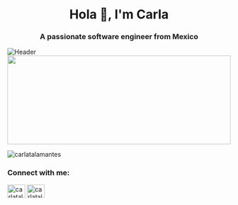 <h1 align="center">Hola 👋, I'm Carla</h1>
<h3 align="center">A passionate software engineer from Mexico</h3>

![Header](https://images.pexels.com/photos/2002719/pexels-photo-2002719.jpeg?cs=srgb&dl=pexels-timothy-paule-ii-2002719.jpg&fm=jpg)
<img src="https://images.pexels.com/photos/2002719/pexels-photo-2002719.jpeg?cs=srgb&dl=pexels-timothy-paule-ii-2002719.jpg&fm=jpg" height="200" width="100%"/>

<p align="left"> <img src="https://komarev.com/ghpvc/?username=carlatalamantes&label=Profile%20views&color=0e75b6&style=flat" alt="carlatalamantes" /> </p>

<h3 align="left">Connect with me:</h3>
<p align="left">
<a href="https://linkedin.com/in/carlatalamantes" target="blank"><img align="center" src="https://cdn.jsdelivr.net/npm/simple-icons@3.0.1/icons/linkedin.svg" alt="carlatalamantes" height="30" width="40" /></a>
<a href="https://instagram.com/carlatalamantes" target="blank"><img align="center" src="https://cdn.jsdelivr.net/npm/simple-icons@3.0.1/icons/instagram.svg" alt="carlatalamantes" height="30" width="40" /></a>
</p>



